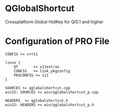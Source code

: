 # QGlobalShortcut
Crossplatform Global HotKey for Qt5.1 and higher

# Configuration of PRO File
```
CONFIG += c++11

linux {
    QT       += x11extras
    CONFIG   += link_pkgconfig
    PKGCONFIG += x11
}

SOURCES += qglobalshortcut.cpp
win32: SOURCES += win/qglobalshortcut_p.cpp

HEADERS  += qglobalshortcut.h
win32: HEADERS += win/qglobalshortcut_p.h
```
